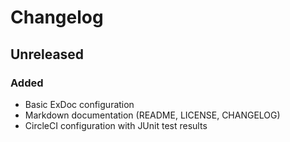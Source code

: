 # Changelog

## Unreleased

### Added

- Basic ExDoc configuration
- Markdown documentation (README, LICENSE, CHANGELOG)
- CircleCI configuration with JUnit test results
